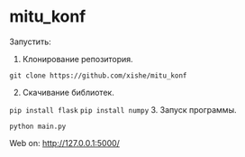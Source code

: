 # mitu_konf

Запустить:
1. Клонирование репозитория.

```git clone https://github.com/xishe/mitu_konf```

2. Скачивание библиотек.

```pip install flask```
```pip install numpy```
3. Запуск программы.

```python main.py```

Web on: http://127.0.0.1:5000/
